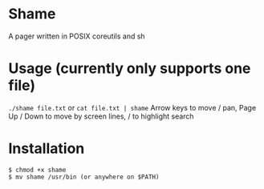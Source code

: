 # Shame
A pager written in POSIX coreutils and sh

# Usage (currently only supports one file)
```./shame file.txt```
or
```cat file.txt | shame```
Arrow keys to move / pan, Page Up / Down to move by screen lines, / to highlight search

# Installation
```
$ chmod +x shame
$ mv shame /usr/bin (or anywhere on $PATH)
```
